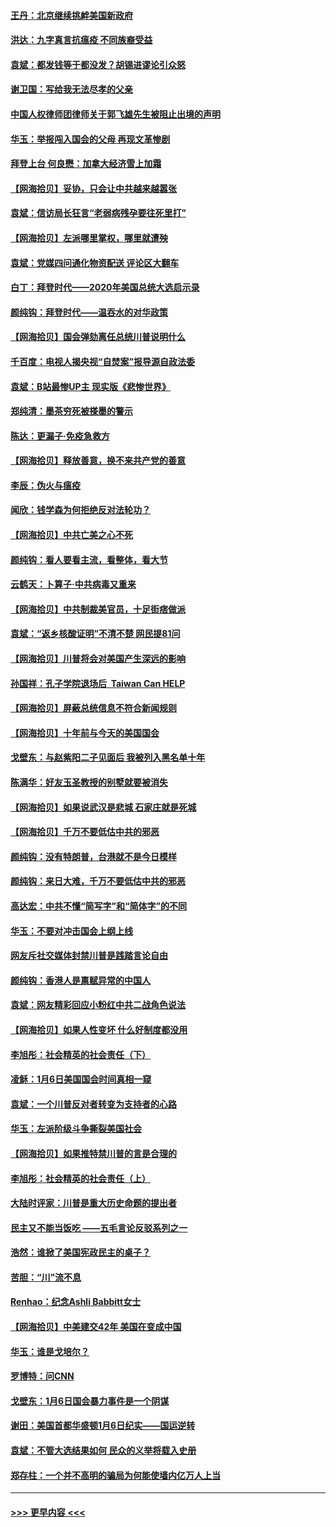 #### [王丹：北京继续挑衅美国新政府](../pages/nsc993/n12722456.md?t=02010651) 
#### [洪达：九字真言抗瘟疫 不同族裔受益](../pages/nsc993/n12722448.md?t=02010651) 
#### [袁斌：都发钱等于都没发？胡锡进谬论引众怒](../pages/nsc993/n12722393.md?t=02010651) 
#### [谢卫国：写给我无法尽孝的父亲](../pages/nsc993/n12720325.md?t=02010651) 
#### [中国人权律师团律师关于郭飞雄先生被阻止出境的声明](../pages/nsc993/n12720203.md?t=02010651) 
#### [华玉：举报闯入国会的父母 再现文革惨剧](../pages/nsc993/n12719070.md?t=02010651) 
#### [拜登上台 何良懋：加拿大经济雪上加霜](../pages/nsc993/n12718943.md?t=02010651) 
#### [【网海拾贝】妥协，只会让中共越来越嚣张](../pages/nsc993/n12717392.md?t=02010651) 
#### [袁斌：信访局长狂言“老弱病残孕要往死里打”](../pages/nsc993/n12717343.md?t=02010651) 
#### [【网海拾贝】左派哪里掌权，哪里就遭殃](../pages/nsc993/n12715009.md?t=02010651) 
#### [袁斌：党媒四问通化物资配送 评论区大翻车](../pages/nsc993/n12714950.md?t=02010651) 
#### [白丁：拜登时代——2020年美国总统大选启示录](../pages/nsc993/n12714920.md?t=02010651) 
#### [颜纯钩：拜登时代——温吞水的对华政策](../pages/nsc993/n12713245.md?t=02010651) 
#### [【网海拾贝】国会弹劾离任总统川普说明什么](../pages/nsc993/n12712816.md?t=02010651) 
#### [千百度：电视人揭央视“自焚案”报导源自政法委](../pages/nsc993/n12709760.md?t=02010651) 
#### [袁斌：B站最惨UP主 现实版《悲惨世界》](../pages/nsc993/n12709686.md?t=02010651) 
#### [郑纯清：墨茶穷死被搽墨的警示](../pages/nsc993/n12709262.md?t=02010651) 
#### [陈达：更漏子·免疫急救方](../pages/nsc993/n12709244.md?t=02010651) 
#### [【网海拾贝】释放善意，换不来共产党的善意](../pages/nsc993/n12708361.md?t=02010651) 
#### [李辰：伪火与瘟疫](../pages/nsc993/n12707981.md?t=02010651) 
#### [闻欣：钱学森为何拒绝反对法轮功？](../pages/nsc993/n12707407.md?t=02010651) 
#### [【网海拾贝】中共亡美之心不死](../pages/nsc993/n12707621.md?t=02010651) 
#### [颜纯钩：看人要看主流，看整体，看大节](../pages/nsc993/n12707536.md?t=02010651) 
#### [云鹤天：卜算子‧中共病毒又重来](../pages/nsc993/n12707408.md?t=02010651) 
#### [【网海拾贝】中共制裁美官员，十足街痞做派](../pages/nsc993/n12705115.md?t=02010651) 
#### [袁斌：“返乡核酸证明”不清不楚 网民提81问](../pages/nsc993/n12704982.md?t=02010651) 
#### [【网海拾贝】川普将会对美国产生深远的影响](../pages/nsc993/n12703045.md?t=02010651) 
#### [孙国祥：孔子学院退场后  Taiwan Can HELP](../pages/nsc993/n12702430.md?t=02010651) 
#### [【网海拾贝】屏蔽总统信息不符合新闻规则](../pages/nsc993/n12699998.md?t=02010651) 
#### [【网海拾贝】十年前与今天的美国国会](../pages/nsc993/n12696993.md?t=02010651) 
#### [戈壁东：与赵紫阳二子见面后 我被列入黑名单十年](../pages/nsc993/n12696215.md?t=02010651) 
#### [陈满华：好友玉圣教授的别墅就要被消失](../pages/nsc993/n12695411.md?t=02010651) 
#### [【网海拾贝】如果说武汉是悲城 石家庄就是死城](../pages/nsc993/n12694589.md?t=02010651) 
#### [【网海拾贝】千万不要低估中共的邪恶](../pages/nsc993/n12692771.md?t=02010651) 
#### [颜纯钩：没有特朗普，台港就不是今日模样](../pages/nsc993/n12692678.md?t=02010651) 
#### [颜纯钩：来日大难，千万不要低估中共的邪恶](../pages/nsc993/n12692080.md?t=02010651) 
#### [高达宏：中共不懂“简写字”和“简体字”的不同](../pages/nsc993/n12692068.md?t=02010651) 
#### [华玉：不要对冲击国会上纲上线](../pages/nsc993/n12689948.md?t=02010651) 
#### [网友斥社交媒体封禁川普是践踏言论自由](../pages/nsc993/n12687482.md?t=02010651) 
#### [颜纯钩：香港人是禀赋异常的中国人](../pages/nsc993/n12685142.md?t=02010651) 
#### [袁斌：网友精彩回应小粉红中共二战角色说法](../pages/nsc993/n12684994.md?t=02010651) 
#### [【网海拾贝】如果人性变坏 什么好制度都没用](../pages/nsc993/n12683000.md?t=02010651) 
#### [李旭彤：社会精英的社会责任（下）](../pages/nsc993/n12680604.md?t=02010651) 
#### [凌稣：1月6日美国国会时间真相一窥](../pages/nsc993/n12682780.md?t=02010651) 
#### [袁斌：一个川普反对者转变为支持者的心路](../pages/nsc993/n12682700.md?t=02010651) 
#### [华玉：左派阶级斗争撕裂美国社会](../pages/nsc993/n12681226.md?t=02010651) 
#### [【网海拾贝】如果推特禁川普的言是合理的](../pages/nsc993/n12681232.md?t=02010651) 
#### [李旭彤：社会精英的社会责任（上）](../pages/nsc993/n12680501.md?t=02010651) 
#### [大陆时评家：川普是重大历史命题的提出者](../pages/nsc993/n12679904.md?t=02010651) 
#### [民主又不能当饭吃 ——五毛言论反驳系列之一](../pages/nsc993/n12679877.md?t=02010651) 
#### [浩然：谁掀了美国宪政民主的桌子？](../pages/nsc993/n12679850.md?t=02010651) 
#### [苦胆：“川”流不息](../pages/nsc993/n12678388.md?t=02010651) 
#### [Renhao：纪念Ashli Babbitt女士](../pages/nsc993/n12678359.md?t=02010651) 
#### [【网海拾贝】中美建交42年 美国在变成中国](../pages/nsc993/n12678324.md?t=02010651) 
#### [华玉：谁是戈培尔？](../pages/nsc993/n12677515.md?t=02010651) 
#### [罗博特：问CNN](../pages/nsc993/n12677172.md?t=02010651) 
#### [戈壁东：1月6日国会暴力事件是一个阴谋](../pages/nsc993/n12674639.md?t=02010651) 
#### [谢田：美国首都华盛顿1月6日纪实——国运逆转](../pages/nsc993/n12673190.md?t=02010651) 
#### [袁斌：不管大选结果如何 民众的义举将载入史册](../pages/nsc993/n12672787.md?t=02010651) 
#### [郑存柱：一个并不高明的骗局为何能使墙内亿万人上当](../pages/nsc993/n12671449.md?t=02010651) 

----
#### [ >>> 更早内容 <<< ](../indexes/nsc993-earlier.md)
